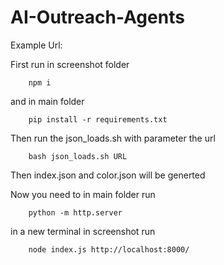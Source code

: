 # AI-Outreach-Agents

Example Url: 
 
First run in screenshot folder

        npm i 

and in main folder

        pip install -r requirements.txt


Then run the json_loads.sh with parameter the url


        bash json_loads.sh URL
        

Then index.json and color.json will be generted

Now you need to in main folder run 

        python -m http.server
        
in a new terminal in screenshot run 

        node index.js http://localhost:8000/


